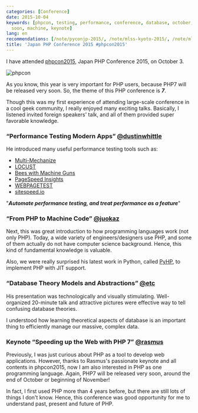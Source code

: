 ```yaml
---
categories: [Conference]
date: 2015-10-04
keywords: [phpcon, testing, performance, conference, database, october, released,
  soon, machine, keynote]
lang: en
recommendations: [/note/pyconjp-2015/, /note/mlss-kyoto-2015/, /note/mlconf-sf-2018/]
title: 'Japan PHP Conference 2015 #phpcon2015'
---
```


I have attended [phpcon2015](http://phpcon.php.gr.jp/2015/), Japan PHP Conference 2015, on October 3.

![phpcon](/images/jekyll/2015-10-04-phpcon.jpg)

As you know, this year is very important for PHP users, because PHP7 will be released very soon. So, the theme of this PHP conference is ***7***. 

Though this was my first experience of attending large-scale conference in a cool geek community, I really enjoyed many exciting talks. Basically, I listened invited foreign speakers' talk, and all of them provided super favorable knowledge.

### “Performance Testing Modern Apps” [@dustinwhittle](https://twitter.com/dustinwhittle)

He introduced many useful performance testing tools such as:

- [Multi-Mechanize](http://testutils.org/multi-mechanize/)
- [LOCUST](http://locust.io)
- [Bees with Machine Guns](https://github.com/newsapps/beeswithmachineguns)
- [PageSpeed Insights](https://developers.google.com/speed/pagespeed/insights/)
- [WEBPAGETEST](http://www.webpagetest.org)
- [sitespeed.io](https://www.sitespeed.io)

"***Automate performance testing, and treat performance as a feature***"

### “From PHP to Machine Code” [@juokaz](https://twitter.com/juokaz)

Next, this was great introduction to how programming languages work (not only PHP). Today, a wide variety of engineers/designers use PHP, and some of them actually do not have computer science background. Hence, this kind of fundamental knowledge is valuable.

Also, we were really surprised his latest work in Python, called [PyHP](https://github.com/juokaz/pyhp), to implement PHP with JIT support.

### “Database Theory Models and Abstractions” [@etc](https://twitter.com/etc)

His presentation was technologically and visually stimulating. Well-organized 20-minute talk and attractive pictures were effective way to tell confusing database theories.

I understood how learning theoretical aspects of database is an important thing to efficiently manage our massive, complex data.

### Keynote “Speeding up the Web with PHP 7” [@rasmus](https://twitter.com/rasmus)

Previously, I was just curious about PHP as a tool to develop web applications. However, thanks to Rasmus's passionate keynote and all contents in phpcon2015, now I am also interested in PHP as one programming language. Again, PHP7 will be released very soon, around the end of October or beginning of November!

In fact, I first used PHP more than 4 years before, but there are still lots of things I don't know. Hence, this conference was good opportunity for me to understand past, present and future of PHP.